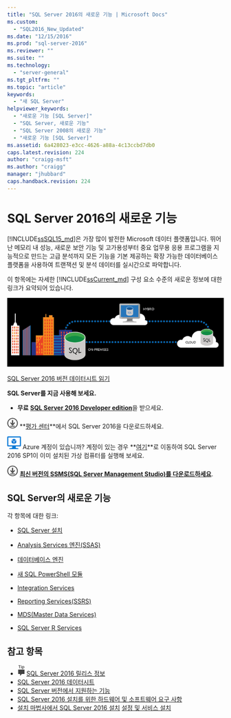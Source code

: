```yaml
---
title: "SQL Server 2016의 새로운 기능 | Microsoft Docs"
ms.custom: 
  - "SQL2016_New_Updated"
ms.date: "12/15/2016"
ms.prod: "sql-server-2016"
ms.reviewer: ""
ms.suite: ""
ms.technology: 
  - "server-general"
ms.tgt_pltfrm: ""
ms.topic: "article"
keywords: 
  - "새 SQL Server"
helpviewer_keywords: 
  - "새로운 기능 [SQL Server]"
  - "SQL Server, 새로운 기능"
  - "SQL Server 2008의 새로운 기능"
  - "새로운 기능 [SQL Server]"
ms.assetid: 6a428023-e3cc-4626-a88a-4c13ccbd7db0
caps.latest.revision: 224
author: "craigg-msft"
ms.author: "craigg"
manager: "jhubbard"
caps.handback.revision: 224
---
```

# SQL Server 2016의 새로운 기능
 [!INCLUDE[ssSQL15_md](../includes/sssql15-md.md)]은 가장 많이 발전한 Microsoft 데이터 플랫폼입니다. 뛰어난 메모리 내 성능, 새로운 보안 기능 및 고가용성부터 중요 업무용 응용 프로그램을 지능적으로 만드는 고급 분석까지 모든 기능을 기본 제공하는 확장 가능한 데이터베이스 플랫폼을 사용하여 트랜잭션 및 분석 데이터를 실시간으로 파악합니다.
 
 이 항목에는 자세한 [!INCLUDE[ssCurrent_md](../includes/sscurrent-md.md)] 구성 요소 수준의 새로운 정보에 대한 링크가 요약되어 있습니다.   
 
  ![SQL Server 2016](../sql-server/media/sql-server-2016.png) 
 
[SQL Server 2016 버전 데이터시트 읽기](http://download.microsoft.com/download/8/A/2/8A2BC8C5-BBA0-4A9C-90BC-AC957D3454D9/SQL_Server_2016_Editions_datasheet.pdf)
 
    
 **SQL Server를 지금 사용해 보세요.**    
 - **무료** [**SQL Server 2016 Developer edition**](https://www.microsoft.com/en-us/cloud-platform/sql-server-editions-developers)을 받으세요.
 
 
[![평가 센터에서 다운로드](../analysis-services/media/download.png)](https://www.microsoft.com/en-us/evalcenter/evaluate-sql-server-2016) **[평가 센터](https://www.microsoft.com/en-us/evalcenter/evaluate-sql-server-2016)**에서 SQL Server 2016을 다운로드하세요. 
    
[![Azure 가상 컴퓨터 소형](../analysis-services/media/azure-virtual-machine-small.png)](https://azure.microsoft.com/en-us/marketplace/partners/microsoft/sqlserver2016sp1standardwindowsserver2016/) Azure 계정이 있습니까?  계정이 있는 경우 **[여기](https://azure.microsoft.com/en-us/marketplace/partners/microsoft/sqlserver2016sp1standardwindowsserver2016/)**로 이동하여 SQL Server 2016 SP1이 이미 설치된 가상 컴퓨터를 실행해 보세요.  

 [![평가 센터에서 다운로드](../analysis-services/media/download.png)](https://msdn.microsoft.com/library/mt238290.aspx) [**최신 버전의 SSMS(SQL Server Management Studio)를 다운로드하세요**](https://msdn.microsoft.com/library/mt238290.aspx).   

    
 ## <a name="whats-new-in-sql-server"></a>SQL Server의 새로운 기능
각 항목에 대한 링크:
 
 - [SQL Server 설치](../database-engine/install-windows/installation-for-sql-server-2016.md)   
  
 - [Analysis Services 엔진(SSAS)](../analysis-services/what-s-new-in-analysis-services.md)  
  
 - [데이터베이스 엔진](../database-engine/configure-windows/what-s-new-in-sql-server-2016-database-engine.md)

 - [새 SQL PowerShell 모듈](https://blogs.technet.microsoft.com/dataplatforminsider/2016/06/30/sql-powershell-july-2016-update/)
 
 - [Integration Services](../integration-services/what-s-new-in-integration-services-in-sql-server-2016.md)    
  
 - [Reporting Services(SSRS)](https://msdn.microsoft.com/library/ms170438.aspx)   
  
 - [MDS&#40;Master Data Services&#41;](../master-data-services/what-s-new-in-master-data-services-mds.md)    
       
 - [SQL Server R Services](../advanced-analytics/r-services/what-s-new-in-sql-server-r-services.md)    
      
  
    
## <a name="see-also"></a>참고 항목    
 + [![릴리스 정보](../analysis-services/instances/install-windows/media/ssrs-fyi-note.png)](../Topic/SQL%20Server%202016%20Release%20Notes.md)  [SQL Server 2016 릴리스 정보](../sql-server/sql-server-2016-release-notes.md) 
+ [SQL Server 2016 데이터시트](http://download.microsoft.com/download/C/5/3/C53C3AEF-653C-4598-8721-D522E8AC6A3A/SQL_Server_2016_Everything_Built-In_Datasheet_EN_US.pdf)
+ [SQL Server 버전에서 지원하는 기능](https://msdn.microsoft.com/library/cc645993.aspx)
 + [SQL Server 2016 설치를 위한 하드웨어 및 소프트웨어 요구 사항](../sql-server/install/hardware-and-software-requirements-for-installing-sql-server-2016.md)
 + [설치 마법사에서 SQL Server 2016 설치](../database-engine/install-windows/install-sql-server-2016-from-the-installation-wizard-setup.md)
 [설정 및 서비스 설치](Setup%20and%20Servicing%20Installation.md)    